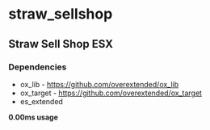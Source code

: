 # straw_sellshop

## Straw Sell Shop ESX

### Dependencies
- ox_lib - https://github.com/overextended/ox_lib
- ox_target - https://github.com/overextended/ox_target
- es_extended


**0.00ms usage**
